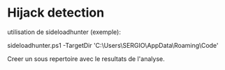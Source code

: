 # Hijack detection


utilisation de sideloadhunter (exemple):

  sideloadhunter.ps1 -TargetDir 'C:\Users\SERGIO\AppData\Roaming\Code\'


Creer un sous repertoire avec le resultats de l'analyse.
